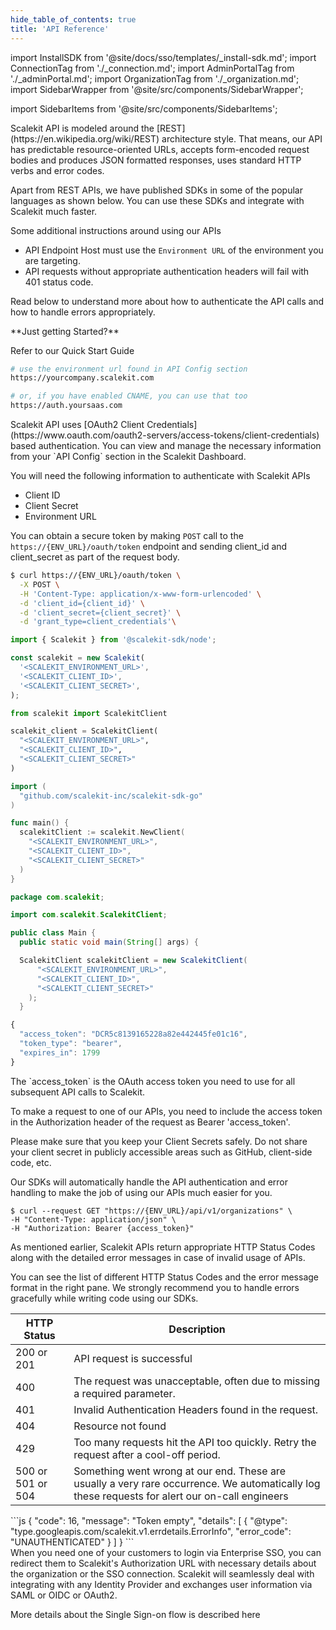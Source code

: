 ```yaml
---
hide_table_of_contents: true
title: 'API Reference'
---
```


import InstallSDK from '@site/docs/sso/templates/\_install-sdk.md';
import ConnectionTag from './\_connection.md';
import AdminPortalTag from './\_adminPortal.md';
import OrganizationTag from './\_organization.md';
import SidebarWrapper from '@site/src/components/SidebarWrapper';

import SidebarItems from '@site/src/components/SidebarItems';

<SidebarWrapper>
<div className="custom_container">

<aside>
<div className="sidebar">
<div className="sidebarContainer">
<nav className="menu thin-scrollbar">
<ul className="theme-doc-sidebar-menu menu__list">

<SidebarItems></SidebarItems>

</ul>
</nav>
</div>
</div>
</aside>

<div className="theme-doc-markdown markdown">
<IntersectingHeader id="introduction" title="Introduction" initialInView="true" classList=""/>
<div className="row section">
<div className="col col--6">
Scalekit API is modeled around the [REST](https://en.wikipedia.org/wiki/REST) architecture style. That means, our API has predictable resource-oriented URLs, accepts form-encoded request bodies and produces JSON formatted responses, uses standard HTTP verbs and error codes.

Apart from REST APIs, we have published SDKs in some of the popular languages as shown below. You can use these SDKs and integrate with Scalekit much faster.

Some additional instructions around using our APIs

- API Endpoint Host must use the `Environment URL` of the environment you are targeting.
- API requests without appropriate authentication headers will fail with 401 status code.

Read below to understand more about how to authenticate the API calls and how to handle errors appropriately.

</div>
<div className="col col--6">
**Just getting Started?**

Refer to our <Link href="/sso/quickstart" target="_blank">Quick Start Guide</Link>
<br />

<InstallSDK />

<CodeWithHeader title="API Server Endpoint">

```bash
# use the environment url found in API Config section
https://yourcompany.scalekit.com

# or, if you have enabled CNAME, you can use that too
https://auth.yoursaas.com

```

</CodeWithHeader>
</div>
</div>

<IntersectingHeader id="authentication" title="Authentication" initialInView="false"/>

<div className="row section">
    <div className="col col--6">
Scalekit API uses [OAuth2 Client Credentials](https://www.oauth.com/oauth2-servers/access-tokens/client-credentials) based authentication. You can view and manage the necessary information from your `API Config` section in the Scalekit Dashboard.

You will need the following information to authenticate with Scalekit APIs

- Client ID
- Client Secret
- Environment URL

You can obtain a secure token by making `POST` call to the `https://{ENV_URL}/oauth/token` endpoint and sending client_id and client_secret as part of the request body.

</div>
<div className="col col--6">
<CodeWithHeader title="API Authentication">
<Tabs groupId="tech-stack" queryString>
<TabItem value="curl" label="cURL">

```bash showLineNumbers
$ curl https://{ENV_URL}/oauth/token \
  -X POST \
  -H 'Content-Type: application/x-www-form-urlencoded' \
  -d 'client_id={client_id}' \
  -d 'client_secret={client_secret}' \
  -d 'grant_type=client_credentials'\
```

</TabItem>
<TabItem value="nodejs" label="Node.js">

```js showLineNumbers
import { Scalekit } from '@scalekit-sdk/node';

const scalekit = new Scalekit(
  '<SCALEKIT_ENVIRONMENT_URL>',
  '<SCALEKIT_CLIENT_ID>',
  '<SCALEKIT_CLIENT_SECRET>',
);
```

</TabItem>
<TabItem value="py" label="Python">

```python showLineNumbers
from scalekit import ScalekitClient

scalekit_client = ScalekitClient(
  "<SCALEKIT_ENVIRONMENT_URL>",
  "<SCALEKIT_CLIENT_ID>",
  "<SCALEKIT_CLIENT_SECRET>"
)
```

</TabItem>
<TabItem value="golang" label="Go">

```go showLineNumbers
import (
  "github.com/scalekit-inc/scalekit-sdk-go"
)

func main() {
  scalekitClient := scalekit.NewClient(
    "<SCALEKIT_ENVIRONMENT_URL>",
    "<SCALEKIT_CLIENT_ID>",
    "<SCALEKIT_CLIENT_SECRET>"
  )
}
```

</TabItem>

<TabItem value="java" label="Java">

```java showLineNumbers
package com.scalekit;

import com.scalekit.ScalekitClient;

public class Main {
  public static void main(String[] args) {

  ScalekitClient scalekitClient = new ScalekitClient(
      "<SCALEKIT_ENVIRONMENT_URL>",
      "<SCALEKIT_CLIENT_ID>",
      "<SCALEKIT_CLIENT_SECRET>"
    );
  }
```

</TabItem>
</Tabs>
</CodeWithHeader>
<CodeWithHeader title="Response">

```js showLineNumbers
{
  "access_token": "DCR5c8139165228a82e442445fe01c16",
  "token_type": "bearer",
  "expires_in": 1799
}
```

</CodeWithHeader>
</div>
</div>

<IntersectingHeader id="using-access-token" title="Using Access Token" subheading="true" classList="ApiCategoryList"/>

<div className="row section">
    <div className="col col--6">
The `access_token` is the OAuth access token you need to use for all subsequent API calls to Scalekit.

To make a request to one of our APIs, you need to include the access token in the Authorization header of the request as Bearer 'access_token'.

Please make sure that you keep your Client Secrets safely. Do not share your client secret in publicly accessible areas such as GitHub, client-side code, etc.

Our SDKs will automatically handle the API authentication and error handling to make the job of using our APIs much easier for you.

</div>
<div className="col col--6">
<CodeWithHeader title="Using Bearer Token">

```shell showLineNumbers
$ curl --request GET "https://{ENV_URL}/api/v1/organizations" \
-H "Content-Type: application/json" \
-H "Authorization: Bearer {access_token}"
```

</CodeWithHeader>

</div>
</div>

<IntersectingHeader id="error-handling" title="Error Handling"/>

<div className="row section">
    <div className="col col--6">
As mentioned earlier, Scalekit APIs return appropriate HTTP Status Codes along with the detailed error messages in case of invalid usage of APIs.

You can see the list of different HTTP Status Codes and the error message format in the right pane. We strongly recommend you to handle errors gracefully while writing code using our SDKs.

</div>
<div className="col col--6">
<CodeWithHeader title="Error Codes">

| HTTP Status       | Description                                                                                                                                    |
| ----------------- | ---------------------------------------------------------------------------------------------------------------------------------------------- |
| 200 or 201        | API request is successful                                                                                                                      |
| 400               | The request was unacceptable, often due to missing a required parameter.                                                                       |
| 401               | Invalid Authentication Headers found in the request.                                                                                           |
| 404               | Resource not found                                                                                                                             |
| 429               | Too many requests hit the API too quickly. Retry the request after a cool-off period.                                                          |
| 500 or 501 or 504 | Something went wrong at our end. These are usually a very rare occurrence. We automatically log these requests for alert our on-call engineers |

</CodeWithHeader>

<CodeWithHeader title="401: Error Message">
```js
{
  "code": 16,
  "message": "Token empty",
  "details": [
    {
      "@type": "type.googleapis.com/scalekit.v1.errdetails.ErrorInfo",
      "error_code": "UNAUTHENTICATED"
    }
  ]
}
```
</CodeWithHeader>
</div>
</div>

<!-- Single Sign-on Section -->
<IntersectingHeader id="tag/Authentication" title="Single Sign-on"/>
<div className="row section">
    <div className="col col--6">
        When you need one of your customers to login via Enterprise SSO, you can redirect them to Scalekit's Authorization URL with necessary details about the organization or the SSO connection. Scalekit will seamlessly deal with integrating with any Identity Provider and exchanges user information via SAML or OIDC or OAuth2.

More details about the Single Sign-on flow is described <Link href="/sso/quickstart" target="_blank">here</Link>

</div>
<div className="col col--6">
<Endpoints tag="Authentication" />
</div>

</div>

<APIEndpoint method="get" endpoint="/oauth/authorize" tag="Authentication" />
<APIEndpoint method="post" endpoint="/oauth/token" tag="Authentication" />

<!-- Organization Tag -->

<OrganizationTag></OrganizationTag>

<!-- Admin Portal Tag -->

<AdminPortalTag></AdminPortalTag>

<!-- Connections Tag -->

<ConnectionTag></ConnectionTag>

</div>
</div>
</SidebarWrapper>
